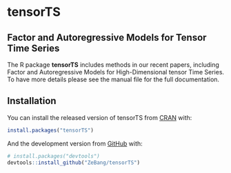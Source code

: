 

# tensorTS

## Factor and Autoregressive Models for Tensor Time Series

The R package **tensorTS** includes methods in our recent papers, including Factor and Autoregressive Models for High-Dimensional tensor Time Series. To have more details please see the manual file for the full documentation.

## Installation

You can install the released version of tensorTS from [CRAN](https://CRAN.R-project.org) with:

``` r
install.packages("tensorTS")
```

And the development version from [GitHub](https://github.com/) with:

``` r
# install.packages("devtools")
devtools::install_github("ZeBang/tensorTS")
```

